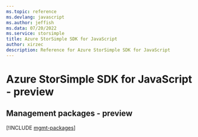 ```yaml
---
ms.topic: reference
ms.devlang: javascript
ms.author: jeffish
ms.data: 07/20/2022
ms.service: storsimple
title: Azure StorSimple SDK for JavaScript
author: xirzec
description: Reference for Azure StorSimple SDK for JavaScript
---
```

# Azure StorSimple SDK for JavaScript - preview

## Management packages - preview
[!INCLUDE [mgmt-packages](storsimple-mgmt-index.md)]
